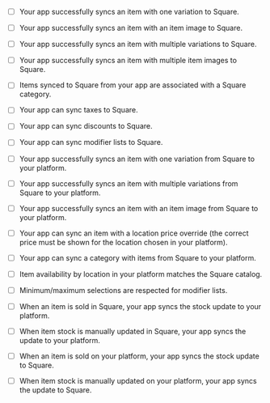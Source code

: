 - [ ] Your app successfully syncs an item with one variation to Square.

- [ ] Your app successfully syncs an item with an item image to Square.

- [ ] Your app successfully syncs an item with multiple variations to Square.

- [ ] Your app successfully syncs an item with multiple item images to Square.

- [ ] Items synced to Square from your app are associated with a Square category.

- [ ] Your app can sync taxes to Square.

- [ ] Your app can sync discounts to Square.

- [ ] Your app can sync modifier lists to Square.

- [ ] Your app successfully syncs an item with one variation from Square to your platform.

- [ ] Your app successfully syncs an item with multiple variations from Square to your platform.

- [ ] Your app successfully syncs an item with an item image from Square to your platform.

- [ ] Your app can sync an item with a location price override (the correct price must be shown for the location chosen in your platform).

- [ ] Your app can sync a category with items from Square to your platform.

- [ ] Item availability by location in your platform matches the Square catalog.

- [ ] Minimum/maximum selections are respected for modifier lists.

- [ ] When an item is sold in Square, your app syncs the stock update to your platform.

- [ ] When item stock is manually updated in Square, your app syncs the update to your platform.

- [ ] When an item is sold on your platform, your app syncs the stock update to Square.

- [ ] When item stock is manually updated on your platform, your app syncs the update to Square.
